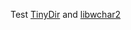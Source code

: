 Test [TinyDir](https://github.com/cxong/tinydir) and [libwchar2](https://github.com/ClnViewer/LibWchar2)
